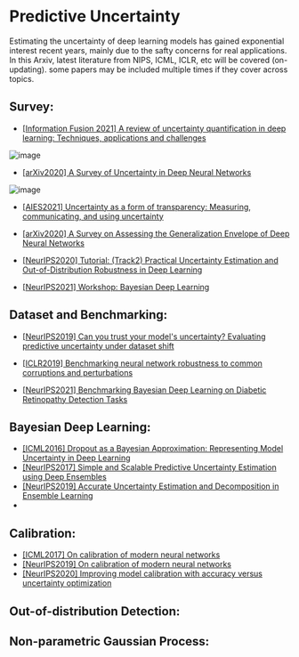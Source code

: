 # Predictive Uncertainty
Estimating the uncertainty of deep learning models has gained exponential interest recent years, mainly due to the safty concerns for real applications. 
In this Arxiv, latest literature from NIPS, ICML, ICLR, etc will be covered (on-updating). some papers may be included multiple times if they cover across topics.

## Survey:
- [[Information Fusion 2021] A review of uncertainty quantification in deep learning: Techniques, applications and challenges](https://www.sciencedirect.com/science/article/pii/S1566253521001081)

![image](https://user-images.githubusercontent.com/26398708/143864354-de4a2e38-fc8a-4095-9056-52f0e74ca710.png)

- [[arXiv2020] A Survey of Uncertainty in Deep Neural Networks](https://arxiv.org/abs/2107.03342)

![image](https://user-images.githubusercontent.com/26398708/143865096-85099b9f-723c-4fb0-bba7-b679bb5f107b.png)

- [[AIES2021] Uncertainty as a form of transparency: Measuring, communicating, and using uncertainty](https://dl.acm.org/doi/abs/10.1145/3461702.3462571)

- [[arXiv2020] A Survey on Assessing the Generalization Envelope of Deep Neural Networks](https://arxiv.org/abs/2008.09381)


- [[NeurIPS2020] Tutorial: (Track2) Practical Uncertainty Estimation and Out-of-Distribution Robustness in Deep Learning](https://nips.cc/virtual/2020/public/tutorial_0f190e6e164eafe66f011073b4486975.html)

- [[NeurIPS2021] Workshop: Bayesian Deep Learning](http://bayesiandeeplearning.org/)



## Dataset and Benchmarking:
- [[NeurIPS2019] Can you trust your model's uncertainty? Evaluating predictive uncertainty under dataset shift](https://proceedings.neurips.cc/paper/2019/hash/8558cb408c1d76621371888657d2eb1d-Abstract.html)

- [[ICLR2019] Benchmarking neural network robustness to common corruptions and perturbations](https://openreview.net/forum?id=HJz6tiCqYm)

- [[NeurIPS2021] Benchmarking Bayesian Deep Learning on Diabetic Retinopathy Detection Tasks](https://openreview.net/forum?id=jyd4Lyjr2iB)

## Bayesian Deep Learning:
- [[ICML2016] Dropout as a Bayesian Approximation: Representing Model Uncertainty in Deep Learning](http://proceedings.mlr.press/v48/gal16.html)
- [[NeurIPS2017] Simple and Scalable Predictive Uncertainty
Estimation using Deep Ensembles](https://proceedings.neurips.cc/paper/2017/file/9ef2ed4b7fd2c810847ffa5fa85bce38-Paper.pdf)
- [[NeurIPS2019] Accurate Uncertainty Estimation and Decomposition in Ensemble Learning](https://proceedings.neurips.cc/paper/2019/hash/1cc8a8ea51cd0adddf5dab504a285915-Abstract.html)
- 

## Calibration:
 - [[ICML2017] On calibration of modern neural networks](http://proceedings.mlr.press/v70/guo17a.html)
 - [[NeurIPS2019] On calibration of modern neural networks](https://openreview.net/forum?id=rkxluVHeLB)
 - [[NeurIPS2020] Improving model calibration with accuracy versus uncertainty optimization](https://proceedings.neurips.cc/paper/2020/hash/d3d9446802a44259755d38e6d163e820-Abstract.html)
 
## Out-of-distribution Detection: 



## Non-parametric Gaussian Process:


